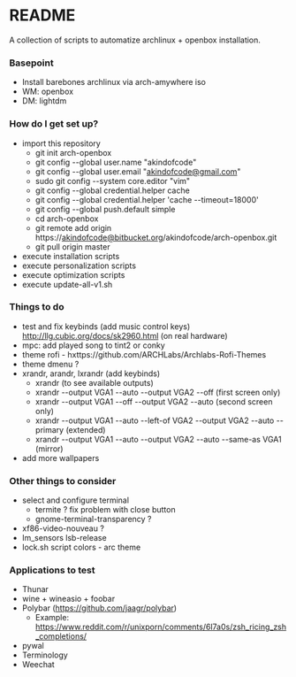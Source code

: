 # README #

A collection of scripts to automatize archlinux + openbox installation.

### Basepoint ###

* Install barebones archlinux via arch-amywhere iso
* WM: openbox
* DM: lightdm

### How do I get set up? ###

* import this repository
	* git init arch-openbox
	* git config --global user.name "akindofcode"
	* git config --global user.email "akindofcode@gmail.com"
	* sudo git config --system core.editor "vim"
	* git config --global credential.helper cache
	* git config --global credential.helper 'cache --timeout=18000'
	* git config --global push.default simple
	* cd arch-openbox
	* git remote add origin https://akindofcode@bitbucket.org/akindofcode/arch-openbox.git
	* git pull origin master
* execute installation scripts
* execute personalization scripts
* execute optimization scripts
* execute update-all-v1.sh

### Things to do ###

* test and fix keybinds (add music control keys) http://llg.cubic.org/docs/sk2960.html (on real hardware)
* mpc: add played song to tint2 or conky
* theme rofi - hxttps://github.com/ARCHLabs/Archlabs-Rofi-Themes
* theme dmenu ? 
* xrandr, arandr, lxrandr (add keybinds)
	* xrandr (to see available outputs)
	* xrandr --output VGA1 --auto --output VGA2 --off (first screen only)
	* xrandr --output VGA1 --off --output VGA2 --auto (second screen only)
	* xrandr --output VGA1 --auto --left-of VGA2 --output VGA2 --auto --primary (extended)
	* xrandr --output VGA1 --auto --output VGA2 --auto --same-as VGA1 (mirror)
* add more wallpapers

### Other things to consider ###

* select and configure terminal 
	* termite ? fix problem with close button
	* gnome-terminal-transparency ?
* xf86-video-nouveau ?
* lm_sensors lsb-release
* lock.sh script colors - arc theme

### Applications to test ###

* Thunar
* wine + wineasio + foobar
* Polybar (https://github.com/jaagr/polybar)
	* Example: https://www.reddit.com/r/unixporn/comments/6l7a0s/zsh_ricing_zsh_completions/
* pywal
* Terminology
* Weechat

